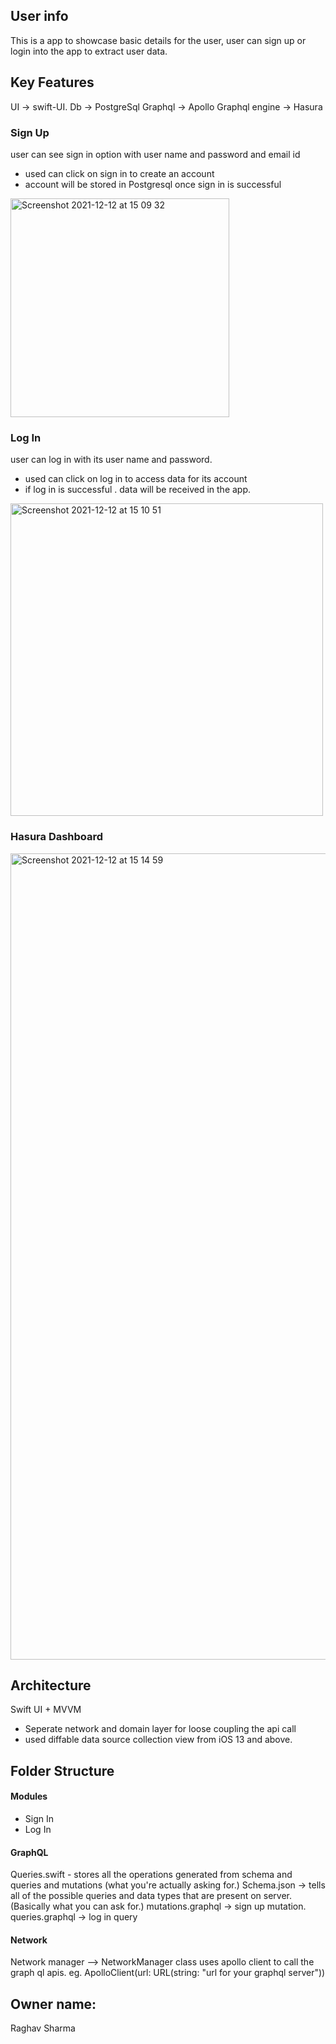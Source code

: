 ## User info

This is a app to showcase basic details for the user, user can sign up or login into the app to extract user data.

## Key Features
UI -> swift-UI.
Db -> PostgreSql
Graphql -> Apollo
Graphql engine -> Hasura

### Sign Up
user can see sign in option with user name and password and email id
- used can click on sign in to create an account
- account will be stored in Postgresql once sign in is successful
<img width="350" alt="Screenshot 2021-12-12 at 15 09 32" src="https://user-images.githubusercontent.com/53406407/145719672-ea7d4f9f-350a-4328-aafa-ea1f10bf0e0b.png">


### Log In
user can log in with its user name and password.
- used can click on log in to access data for its account
- if log in is successful . data will be received in the app.
<img width="500" alt="Screenshot 2021-12-12 at 15 10 51" src="https://user-images.githubusercontent.com/53406407/145719694-95192b0c-a30c-49e1-ab59-ba6b0d407c25.png">

### Hasura Dashboard
<img width="1290" alt="Screenshot 2021-12-12 at 15 14 59" src="https://user-images.githubusercontent.com/53406407/145719774-6020099c-2682-4e17-a721-4336e66c27d2.png">

## Architecture
Swift UI + MVVM
- Seperate network and domain layer for loose coupling the api call 
-  used diffable data source collection view from iOS 13 and above.


## Folder Structure

#### Modules
- Sign In
- Log In

#### GraphQL
Queries.swift - stores all the operations generated from schema and queries and mutations (what you're actually asking for.)
Schema.json -> tells all of the possible queries and data types that are  present on server. (Basically what you can ask for.)
mutations.graphql -> sign up mutation.
queries.graphql -> log in query

#### Network
Network manager --> NetworkManager class uses apollo client to call the graph ql apis.
eg. ApolloClient(url: URL(string: "url for your graphql server"))

## Owner name:

Raghav Sharma
